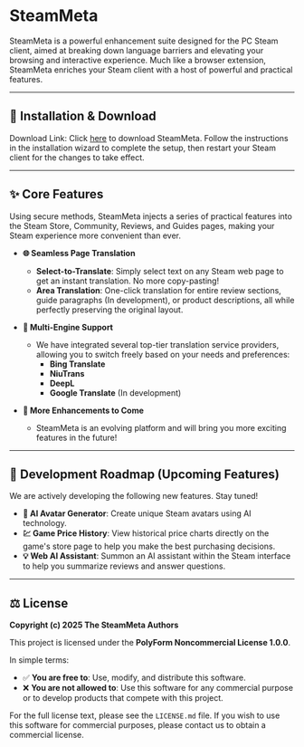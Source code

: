 # SteamMeta

SteamMeta is a powerful enhancement suite designed for the PC Steam client, aimed at breaking down language barriers and elevating your browsing and interactive experience.
Much like a browser extension, SteamMeta enriches your Steam client with a host of powerful and practical features.

---

## 🚀 Installation & Download

Download Link: Click [here](https://dl.g.deckz.fun/meta/0.0.8/meta-amd64-installer.exe) to download SteamMeta.
Follow the instructions in the installation wizard to complete the setup, then restart your Steam client for the changes to take effect.

---

## ✨ Core Features

Using secure methods, SteamMeta injects a series of practical features into the Steam Store, Community, Reviews, and Guides pages, making your Steam experience more convenient than ever.

*   **🌐 Seamless Page Translation**
    *   **Select-to-Translate**: Simply select text on any Steam web page to get an instant translation. No more copy-pasting!
    *   **Area Translation**: One-click translation for entire review sections, guide paragraphs (In development), or product descriptions, all while perfectly preserving the original layout.

*   **🧠 Multi-Engine Support**
    *   We have integrated several top-tier translation service providers, allowing you to switch freely based on your needs and preferences:
        *   **Bing Translate**
        *   **NiuTrans**
        *   **DeepL**
        *   **Google Translate** (In development)

*   **🎨 More Enhancements to Come**
    *   SteamMeta is an evolving platform and will bring you more exciting features in the future!

---

## 🚀 Development Roadmap (Upcoming Features)

We are actively developing the following new features. Stay tuned!

*   **🤖 AI Avatar Generator**: Create unique Steam avatars using AI technology.
*   **💹 Game Price History**: View historical price charts directly on the game's store page to help you make the best purchasing decisions.
*   **💡 Web AI Assistant**: Summon an AI assistant within the Steam interface to help you summarize reviews and answer questions.

---

## ⚖️ License

**Copyright (c) 2025 The SteamMeta Authors**

This project is licensed under the **PolyForm Noncommercial License 1.0.0**.

In simple terms:
*   ✅ **You are free to**: Use, modify, and distribute this software.
*   ❌ **You are not allowed to**: Use this software for any commercial purpose or to develop products that compete with this project.

For the full license text, please see the `LICENSE.md` file. If you wish to use this software for commercial purposes, please contact us to obtain a commercial license.
